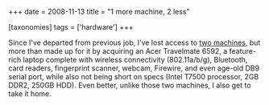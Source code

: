 +++
date = 2008-11-13
title = "1 more machine, 2 less"

[taxonomies]
tags = ['hardware']
+++

Since I\'ve departed from previous job, I\'ve lost access to [two
machines], but more than made up for it by acquiring an Acer Travelmate
6592, a feature-rich laptop complete with wireless connectivity
(802.11a/b/g), Bluetooth, card readers, fingerprint scanner, webcam,
Firewire, and even age-old DB9 serial port, while also not being short
on specs (Intel T7500 processor, 2GB DDR2, 250GB HDD). Even better,
unlike those two machines, I also get to take it home.

  [two machines]: http://tshepang.net/my-machines
